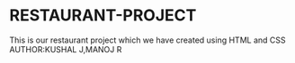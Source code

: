 # RESTAURANT-PROJECT
This is our restaurant project which we have created using HTML and CSS<br>
AUTHOR:KUSHAL J,MANOJ R
